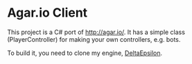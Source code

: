 # Agar.io Client
This project is a C# port of http://agar.io/.
It has a simple class (PlayerController) for making your own controllers, e.g. bots.

To build it, you need to clone my engine, [DeltaEpsilon](https://github.com/szymski/DeltaEpsilon).

